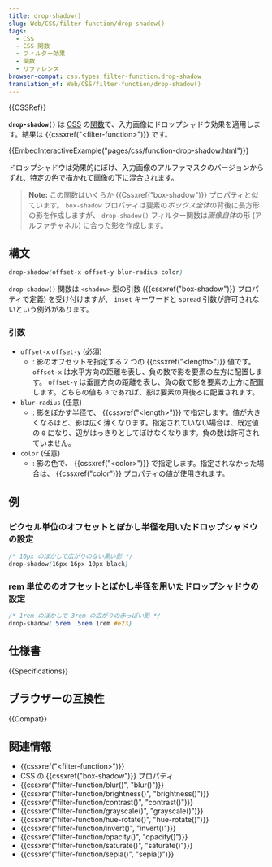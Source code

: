 ```yaml
---
title: drop-shadow()
slug: Web/CSS/filter-function/drop-shadow()
tags:
  - CSS
  - CSS 関数
  - フィルター効果
  - 関数
  - リファレンス
browser-compat: css.types.filter-function.drop-shadow
translation_of: Web/CSS/filter-function/drop-shadow()
---
```

{{CSSRef}}

**`drop-shadow()`** は [CSS](/ja/docs/Web/CSS) の[関数](/ja/docs/Web/CSS/CSS_Functions)で、入力画像にドロップシャドウ効果を適用します。結果は {{cssxref("&lt;filter-function&gt;")}} です。

{{EmbedInteractiveExample("pages/css/function-drop-shadow.html")}}

ドロップシャドウは効果的にぼけ、入力画像のアルファマスクのバージョンからずれ、特定の色で描かれて画像の下に混合されます。

> **Note:** この関数はいくらか {{Cssxref("box-shadow")}} プロパティと似ています。 `box-shadow` プロパティは要素の*ボックス全体*の背後に長方形の影を作成しますが、 `drop-shadow()` フィルター関数は*画像自体*の形 (アルファチャネル) に合った影を作成します。

## 構文

```css
drop-shadow(offset-x offset-y blur-radius color)
```

`drop-shadow()` 関数は `<shadow>` 型の引数 ({{cssxref("box-shadow")}} プロパティで定義) を受け付けますが、 `inset` キーワードと `spread` 引数が許可されないという例外があります。

### 引数

- `offset-x` `offset-y` (必須)
  - : 影のオフセットを指定する 2 つの {{cssxref("&lt;length&gt;")}} 値です。 `offset-x` は水平方向の距離を表し、負の数で影を要素の左方に配置します。 `offset-y` は垂直方向の距離を表し、負の数で影を要素の上方に配置します。どちらの値も `0` であれば、影は要素の真後ろに配置されます。
- `blur-radius` (任意)
  - : 影をぼかす半径で、 {{cssxref("&lt;length&gt;")}} で指定します。値が大きくなるほど、影は広く薄くなります。指定されていない場合は、既定値の `0` になり、辺がはっきりとしてぼけなくなります。負の数は許可されていません。
- `color` (任意)
  - : 影の色で、 {{cssxref("&lt;color&gt;")}} で指定します。指定されなかった場合は、 {{cssxref("color")}} プロパティの値が使用されます。

## 例

### ピクセル単位のオフセットとぼかし半径を用いたドロップシャドウの設定

```css
/* 10px のぼかしで広がりのない黒い影 */
drop-shadow(16px 16px 10px black)
```

### rem 単位ののオフセットとぼかし半径を用いたドロップシャドウの設定

```css
/* 1rem のぼかしで 3rem の広がりの赤っぽい影 */
drop-shadow(.5rem .5rem 1rem #e23)
```

## 仕様書

{{Specifications}}

## ブラウザーの互換性

{{Compat}}

## 関連情報

- {{cssxref("&lt;filter-function&gt;")}}
- CSS の {{cssxref("box-shadow")}} プロパティ
- {{cssxref("filter-function/blur()", "blur()")}}
- {{cssxref("filter-function/brightness()", "brightness()")}}
- {{cssxref("filter-function/contrast()", "contrast()")}}
- {{cssxref("filter-function/grayscale()", "grayscale()")}}
- {{cssxref("filter-function/hue-rotate()", "hue-rotate()")}}
- {{cssxref("filter-function/invert()", "invert()")}}
- {{cssxref("filter-function/opacity()", "opacity()")}}
- {{cssxref("filter-function/saturate()", "saturate()")}}
- {{cssxref("filter-function/sepia()", "sepia()")}}

